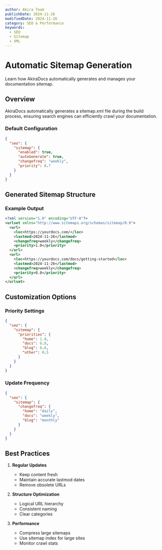 ```yaml
---
author: Akira Team
publishDate: 2024-11-26
modifiedDate: 2024-11-26
category: SEO & Performance
keywords:
  - SEO
  - Sitemap
  - XML
---
```


# Automatic Sitemap Generation

Learn how AkiraDocs automatically generates and manages your documentation sitemap.

## Overview

AkiraDocs automatically generates a sitemap.xml file during the build process, ensuring search engines can efficiently crawl your documentation.

### Default Configuration
```json
{
  "seo": {
    "sitemap": {
      "enabled": true,
      "autoGenerate": true,
      "changefreq": "weekly",
      "priority": 0.7
    }
  }
}
```

## Generated Sitemap Structure

### Example Output
```xml
<?xml version="1.0" encoding="UTF-8"?>
<urlset xmlns="http://www.sitemaps.org/schemas/sitemap/0.9">
  <url>
    <loc>https://yourdocs.com/</loc>
    <lastmod>2024-11-26</lastmod>
    <changefreq>weekly</changefreq>
    <priority>1.0</priority>
  </url>
  <url>
    <loc>https://yourdocs.com/docs/getting-started</loc>
    <lastmod>2024-11-26</lastmod>
    <changefreq>weekly</changefreq>
    <priority>0.8</priority>
  </url>
</urlset>
```

## Customization Options

### Priority Settings
```json
{
  "seo": {
    "sitemap": {
      "priorities": {
        "home": 1.0,
        "docs": 0.8,
        "blog": 0.6,
        "other": 0.5
      }
    }
  }
}
```

### Update Frequency
```json
{
  "seo": {
    "sitemap": {
      "changefreq": {
        "home": "daily",
        "docs": "weekly",
        "blog": "monthly"
      }
    }
  }
}
```

## Best Practices

1. **Regular Updates**
   - Keep content fresh
   - Maintain accurate lastmod dates
   - Remove obsolete URLs

2. **Structure Optimization**
   - Logical URL hierarchy
   - Consistent naming
   - Clear categories

3. **Performance**
   - Compress large sitemaps
   - Use sitemap index for large sites
   - Monitor crawl stats
